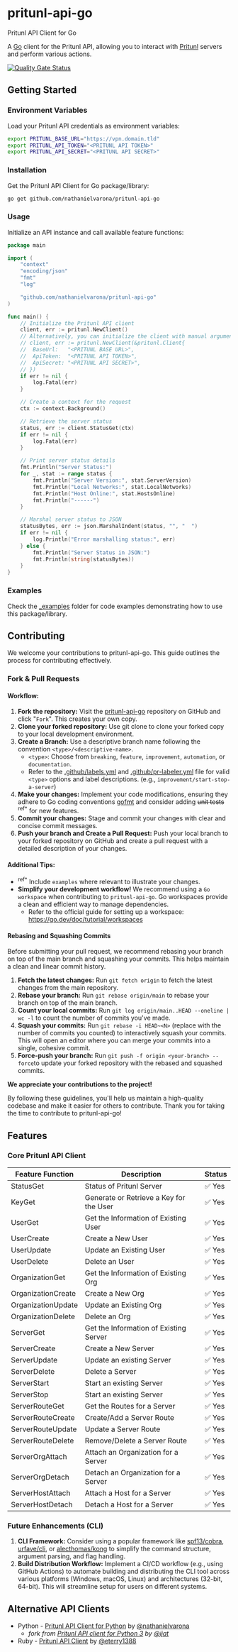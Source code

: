 # pritunl-api-go

Pritunl API Client for Go

A [Go](https://go.dev/) client for the Pritunl API, allowing you to interact with [Pritunl](https://pritunl.com/) servers and perform various actions.

[![Quality Gate Status](https://sonarcloud.io/api/project_badges/measure?project=nathanielvarona_pritunl-api-go&metric=alert_status)](https://sonarcloud.io/summary/new_code?id=nathanielvarona_pritunl-api-go)

## Getting Started

### Environment Variables

Load your Pritunl API credentials as environment variables:

```bash
export PRITUNL_BASE_URL="https://vpn.domain.tld"
export PRITUNL_API_TOKEN="<PRITUNL API TOKEN>"
export PRITUNL_API_SECRET="<PRITUNL API SECRET>"
```

### Installation

Get the Pritunl API Client for Go package/library:

```bash
go get github.com/nathanielvarona/pritunl-api-go
```

### Usage

Initialize an API instance and call available feature functions:

```go
package main

import (
	"context"
	"encoding/json"
	"fmt"
	"log"

	"github.com/nathanielvarona/pritunl-api-go"
)

func main() {
	// Initialize the Pritunl API client
	client, err := pritunl.NewClient()
	// Alternatively, you can initialize the client with manual arguments
	// client, err := pritunl.NewClient(&pritunl.Client{
	// 	BaseUrl:   "<PRITUNL BASE URL>",
	// 	ApiToken:  "<PRITUNL API TOKEN>",
	// 	ApiSecret: "<PRITUNL API SECRET>",
	// })
	if err != nil {
		log.Fatal(err)
	}

	// Create a context for the request
	ctx := context.Background()

	// Retrieve the server status
	status, err := client.StatusGet(ctx)
	if err != nil {
		log.Fatal(err)
	}

	// Print server status details
	fmt.Println("Server Status:")
	for _, stat := range status {
		fmt.Println("Server Version:", stat.ServerVersion)
		fmt.Println("Local Networks:", stat.LocalNetworks)
		fmt.Println("Host Online:", stat.HostsOnline)
		fmt.Println("------")
	}

	// Marshal server status to JSON
	statusBytes, err := json.MarshalIndent(status, "", "  ")
	if err != nil {
		log.Println("Error marshalling status:", err)
	} else {
		fmt.Println("Server Status in JSON:")
		fmt.Println(string(statusBytes))
	}
}

```

### Examples
Check the [_examples](./_examples) folder for code examples demonstrating how to use this package/library.

## Contributing

We welcome your contributions to pritunl-api-go. This guide outlines the process for contributing effectively.

### Fork & Pull Requests

#### Workflow:

1. **Fork the repository:** Visit the [pritunl-api-go](https://github.com/nathanielvarona/pritunl-api-go) repository on GitHub and click "`Fork`". This creates your own copy.
2. **Clone your forked repository:** Use git clone to clone your forked copy to your local development environment.
3. **Create a Branch:** Use a descriptive branch name following the convention `<type>/<descriptive-name>`.
   - `<type>`: Choose from `breaking`, `feature`, `improvement`, `automation`, or `documentation`.
   - Refer to the [.github/labels.yml](./.github/labels.yml) and [.github/pr-labeler.yml](./.github/pr-labeler.yml) file for valid `<type>` options and label descriptions. (e.g., `improvement/start-stop-a-server`)
4. **Make your changes:** Implement your code modifications, ensuring they adhere to Go coding conventions [gofmt](https://go.dev/blog/gofmt) and consider adding ~~unit tests~~ <sup>ref*</sup> for new features.
5. **Commit your changes:** Stage and commit your changes with clear and concise commit messages.
6. **Push your branch and Create a Pull Request:** Push your local branch to your forked repository on GitHub and create a pull request with a detailed description of your changes.

#### Additional Tips:

* <sup>ref*</sup> Include `examples` where relevant to illustrate your changes.
* **Simplify your development workflow!** We recommend using a `Go workspace` when contributing to `pritunl-api-go`. Go workspaces provide a clean and efficient way to manage dependencies.
   - Refer to the official guide for setting up a workspace: https://go.dev/doc/tutorial/workspaces

#### Rebasing and Squashing Commits
Before submitting your pull request, we recommend rebasing your branch on top of the main branch and squashing your commits. This helps maintain a clean and linear commit history.
1. **Fetch the latest changes:** Run `git fetch origin` to fetch the latest changes from the main repository.
2. **Rebase your branch:** Run `git rebase origin/main` to rebase your branch on top of the main branch.
3. **Count your local commits:** Run `git log origin/main..HEAD --oneline | wc -l` to count the number of commits you've made.
4. **Squash your commits:** Run `git rebase -i HEAD~<N>` (replace <N> with the number of commits you counted) to interactively squash your commits. This will open an editor where you can merge your commits into a single, cohesive commit.
5. **Force-push your branch:** Run `git push -f origin <your-branch> --force`to update your forked repository with the rebased and squashed commits.

**We appreciate your contributions to the project!**

By following these guidelines, you'll help us maintain a high-quality codebase and make it easier for others to contribute. Thank you for taking the time to contribute to pritunl-api-go!

## Features

### Core Pritunl API Client

| Feature Function   | Description                             | Status                 |
|--------------------|-----------------------------------------|------------------------|
| StatusGet          | Status of Pritunl Server                | :white_check_mark: Yes |
| KeyGet             | Generate or Retrieve a Key for the User | :white_check_mark: Yes |
| UserGet            | Get the Information of Existing User    | :white_check_mark: Yes |
| UserCreate         | Create a New User                       | :white_check_mark: Yes |
| UserUpdate         | Update an Existing User                 | :white_check_mark: Yes |
| UserDelete         | Delete an User                          | :white_check_mark: Yes |
| OrganizationGet    | Get the Information of Existing Org     | :white_check_mark: Yes |
| OrganizationCreate | Create a New Org                        | :white_check_mark: Yes |
| OrganizationUpdate | Update an Existing Org                  | :white_check_mark: Yes |
| OrganizationDelete | Delete an Org                           | :white_check_mark: Yes |
| ServerGet          | Get the Information of Existing Server  | :white_check_mark: Yes |
| ServerCreate       | Create a New Server                     | :white_check_mark: Yes |
| ServerUpdate       | Update an existing Server               | :white_check_mark: Yes |
| ServerDelete       | Delete a Server                         | :white_check_mark: Yes |
| ServerStart        | Start an existing Server                | :white_check_mark: Yes |
| ServerStop         | Start an existing Server                | :white_check_mark: Yes |
| ServerRouteGet     | Get the Routes for a Server             | :white_check_mark: Yes |
| ServerRouteCreate  | Create/Add a Server Route               | :white_check_mark: Yes |
| ServerRouteUpdate  | Update a Server Route                   | :white_check_mark: Yes |
| ServerRouteDelete  | Remove/Delete a Server Route            | :white_check_mark: Yes |
| ServerOrgAttach    | Attach an Organization for a Server     | :white_check_mark: Yes |
| ServerOrgDetach    | Detach an Organization for a Server     | :white_check_mark: Yes |
| ServerHostAttach   | Attach a Host for a Server              | :white_check_mark: Yes |
| ServerHostDetach   | Detach a Host for a Server              | :white_check_mark: Yes |

### Future Enhancements (CLI)

1. **CLI Framework:** Consider using a popular framework like [spf13/cobra](https://github.com/spf13/cobra), [urfave/cli](https://github.com/urfave/cli), or [alecthomas/kong](https://github.com/alecthomas/kong) to simplify the command structure, argument parsing, and flag handling.
2. **Build Distribution Workflow:** Implement a CI/CD workflow (e.g., using GitHub Actions) to automate building and distributing the CLI tool across various platforms (Windows, macOS, Linux) and architectures (32-bit, 64-bit). This will streamline setup for users on different systems.

## Alternative API Clients
* Python - [Pritunl API Client for Python](https://github.com/nathanielvarona/pritunl-api-python) by [@nathanielvarona](https://github.com/nathanielvarona)
  - _fork from [Pritunl API client for Python 3](https://github.com/ijat/pritunl-api-python) by [@ijat](https://github.com/ijat)_
* Ruby - [Pritunl API Client](https://github.com/eterry1388/pritunl_api_client) by [@eterry1388](https://github.com/eterry1388)
